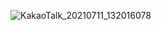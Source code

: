 ![KakaoTalk_20210711_132016078](https://user-images.githubusercontent.com/80961350/125182661-ddb4c100-e24a-11eb-8651-b8906e8b5dc6.jpg)
